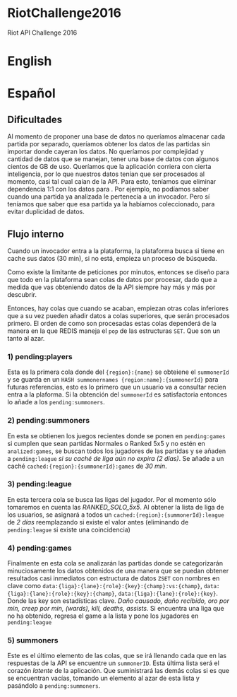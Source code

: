 RiotChallenge2016
===========

Riot API Challenge 2016

# English

# Español

## Dificultades

Al momento de proponer una base de datos no queríamos almacenar cada partida por separado, queríamos obtener los datos de las partidas sin importar donde cayeran los datos. No queríamos por complejidad y cantidad de datos que se manejan, tener una base de datos con algunos cientos de GB de uso. Queríamos que la aplicación corriera con cierta inteligencia, por lo que nuestros datos tenían que ser procesados al momento, casi tal cual caían de la API.
Para esto, teníamos que eliminar dependencia 1:1 con los datos para . Por ejemplo, no podíamos saber cuando una partida ya analizada le pertenecía a un invocador. Pero sí teníamos que saber que esa partida ya la habíamos coleccionado, para evitar duplicidad de datos.

## Flujo interno

Cuando un invocador entra a la plataforma, la plataforma busca si tiene en cache sus datos (30 min), si no está, empieza un proceso de búsqueda.

Como existe la limitante de peticiones por minutos, entonces se diseño para que todo en la plataforma sean colas de datos por procesar, dado que a medida que vas obteniendo datos de la API siempre hay más y más por descubrir.

Entonces, hay colas que cuando se acaban, empiezan otras colas inferiores que a su vez pueden añadir datos a colas superiores, que serán procesados primero.
El orden de como son procesadas estas colas dependerá de la manera en la que REDIS maneja el `pop` de las estructuras `SET`. Que son un tanto al azar.

### 1) pending:players

Esta es la primera cola donde del `{region}:{name}` se obteiene el `summonerId` y se guarda en un `HASH summonernames {region:name}:{summonerId}` para futuras referencias, esto es lo primero que un usuario va a consultar recien entra a la plaforma. Si la obtención del `summonerId` es satisfactoria entonces lo añade a los `pending:summoners`.

### 2) pending:summoners

En esta se obtienen los juegos recientes donde se ponen en `pending:games` si cumplen que sean partidas Normales o Ranked 5x5 y no estén en `analized:games`, se buscan todos los jugadores de las partidas y se añaden a `pending:league` _si su caché de liga aún no expira (2 días)_. Se añade a un caché `cached:{region}:{summonerId}:games` de _30 min_.

### 3) pending:league

En esta tercera cola se busca las ligas del jugador. Por el momento sólo tomaremos en cuenta las *RANKED_SOLO_5x5*. Al obtener la lista de liga de los usuarios,
se asignará a todos un `cached:{region}:{summonerId}:league` de _2 días_ reemplazando si existe el valor antes (eliminando de `pending:league` si existe una coincidencia)

### 4) pending:games

Finalmente en esta cola se analizarán las partidas donde se categorizarán minuciosamente los datos obtenidos de una manera que se puedan obtener resultados casi inmediatos con estructura de datos `ZSET` con nombres en clave como
`data:{liga}:{lane}:{role}:{key}:{champ}:vs:{champ}`,
`data:{liga}:{lane}:{role}:{key}:{champ}`,
`data:{liga}:{lane}:{role}:{key}`.
Donde las key son estadísticas clave. _Daño causado, daño recibido, oro por min, creep  por min, (wards), kill, deaths, assists._
Si encuentra una liga que no ha obtenido, regresa el game a la lista y pone los jugadores en `pending:league`

### 5) summoners

Este es el último elemento de las colas, que se irá llenando cada que en las respuestas de la API se encuentre un `summonerID`.
Esta última lista será el corazón _latente_ de la aplicación. Que suministrará las demás colas si es que se encuentran vacías, tomando un elemento al azar de esta lista y pasándolo a `pending:summoners`.
